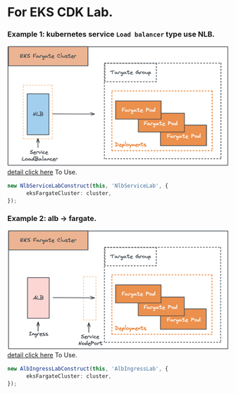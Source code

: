 # For EKS CDK Lab.

### Example 1: kubernetes service `Load balancer` type use NLB.
![](./images/nlb-svc.png)
[detail click here](https://github.com/neilkuan/eks-fargate-lab/blob/main/src/nlb-service-lab.ts)
To Use.
```ts
new NlbServiceLabConstruct(this, 'NlbServiceLab', {
      eksFargateCluster: cluster,
});
```

### Example 2: alb -> fargate.
![](./images/alb-ingress.png)
[detail click here](https://github.com/neilkuan/eks-fargate-lab/blob/main/src/alb-ingress-lab.ts)
To Use.
```ts
new AlbIngressLabConstruct(this, 'AlbIngressLab', {
      eksFargateCluster: cluster,
});
```